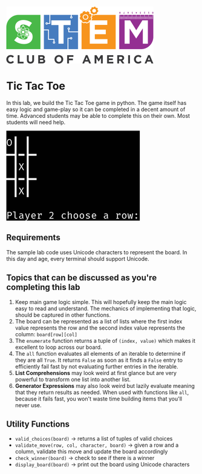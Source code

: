 ![SCOA](https://github.com/stem-club-of-america/SCOA/blob/main/images/SCOA_Logo_Small.png)

# Tic Tac Toe
In this lab, we build the Tic Tac Toe game in python.  The game itself has easy logic and game-play so it can be completed in a decent amount of time. Advanced students may be able to complete this on their own.  Most students will need help.

![TicTacToe](https://github.com/stem-club-of-america/SCOA/blob/main/labs/tic_tac_toe/images/tictactoe.png)

## Requirements
The sample lab code uses Unicode characters to represent the board.  In this day and age, every terminal should support Unicode.

## Topics that can be discussed as you're completing this lab
1. Keep main game logic simple.  This will hopefully keep the main logic easy to read and understand.  The mechanics of implementing that logic, should be captured in other functions.
2. The board can be represented as a list of lists where the first index value represents the row and the second index value represents the column: `board[row][col]`
3. The `enumerate` function returns a tuple of `(index, value)` which makes it excellent to loop across our board.
4. The `all` function evaluates all elements of an iterable to determine if they are all `True`.  It returns `False` as soon as it finds a `False` entry to efficiently fail fast by not evaluating further entries in the iterable.
5. **List Comprehensions** may look weird at first glance but are very powerful to transform one list into another list.
6. **Generator Expressions** may also look weird but lazily evaluate meaning that they return results as needed.  When used with functions like `all`, because it fails fast, you won't waste time building items that you'll never use.

## Utility Functions
* `valid_choices(board)` -> returns a list of tuples of valid choices
* `validate_move(row, col, character, board)` -> given a row and a column, validate this move and update the board accordingly
* `check_winner(board)` -> check to see if there is a winner
* `display_board(board)` -> print out the board using Unicode characters


